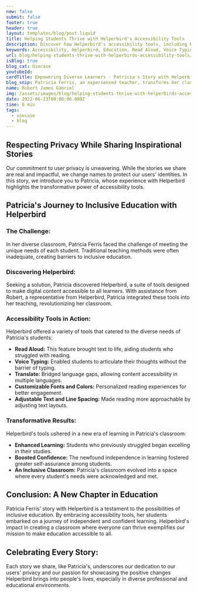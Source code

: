 ```yaml
---
new: false
submit: false
footer: true
header: true
layout: templates/blog/post.liquid
title: Helping Students Thrive with Helperbird's Accessibility Tools
description: Discover how Helperbird's accessibility tools, including Read Aloud, Voice Typing, and Translate, are making learning easier and more inclusive for Patricia Ferris' students with diverse needs.
keywords: Accessibility, Helperbird, Education, Read Aloud, Voice Typing, Translate, Inclusive Learning, Student Success
url: blog/helping-students-thrive-with-helperbirds-accessibility-tools/
isBlog: true
blog_cat: Usecase
youtubeId: 
cardTitle: Empowering Diverse Learners - Patricia's Story with Helperbird
blog_snip: Patricia Ferris, an experienced teacher, transforms her classroom with Helperbird's accessibility tools, fostering independence and confidence among her students with diverse needs.
name: Robert James Gabriel
img: /assets/images/blog/helping-students-thrive-with-helperbirds-accessibility-tools/helperbird-tools.png
date: 2022-06-23T00:00:00.000Z
time: 6 min
tags:
  - usecase
  - blog
---
```


## Respecting Privacy While Sharing Inspirational Stories

Our commitment to user privacy is unwavering. While the stories we share are real and impactful, we change names to protect our users' identities. In this story, we introduce you to Patricia, whose experience with Helperbird highlights the transformative power of accessibility tools.

## Patricia's Journey to Inclusive Education with Helperbird

### The Challenge:

In her diverse classroom, Patricia Ferris faced the challenge of meeting the unique needs of each student. Traditional teaching methods were often inadequate, creating barriers to inclusive education.

### Discovering Helperbird:

Seeking a solution, Patricia discovered Helperbird, a suite of tools designed to make digital content accessible to all learners. With assistance from Robert, a representative from Helperbird, Patricia integrated these tools into her teaching, revolutionizing her classroom.

### Accessibility Tools in Action:

Helperbird offered a variety of tools that catered to the diverse needs of Patricia's students:

- **Read Aloud:** This feature brought text to life, aiding students who struggled with reading.
- **Voice Typing:** Enabled students to articulate their thoughts without the barrier of typing.
- **Translate:** Bridged language gaps, allowing content accessibility in multiple languages.
- **Customizable Fonts and Colors:** Personalized reading experiences for better engagement.
- **Adjustable Text and Line Spacing:** Made reading more approachable by adjusting text layouts.

### Transformative Results:

Helperbird's tools ushered in a new era of learning in Patricia's classroom:

- **Enhanced Learning:** Students who previously struggled began excelling in their studies.
- **Boosted Confidence:** The newfound independence in learning fostered greater self-assurance among students.
- **An Inclusive Classroom:** Patricia's classroom evolved into a space where every student's needs were acknowledged and met.

## Conclusion: A New Chapter in Education

Patricia Ferris' story with Helperbird is a testament to the possibilities of inclusive education. By embracing accessibility tools, her students embarked on a journey of independent and confident learning. Helperbird's impact in creating a classroom where everyone can thrive exemplifies our mission to make education accessible to all.

## Celebrating Every Story:

Each story we share, like Patricia's, underscores our dedication to our users' privacy and our passion for showcasing the positive changes Helperbird brings into people's lives, especially in diverse professional and educational environments.
